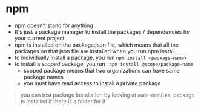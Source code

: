 # npm
- npm doesn't stand for anything
- It's just a package manager to install the packages / dependencies for your current project
- npm is installed on the package.json file, which means that all the packages on that json file are installed
when you run npm install
- to individually install a package, you run `npm install <package-name>`
- to install a *scoped* package, you run ` npm install @scope/package-name`
    - scoped package means that two organizations can have same package names
    - you must have read access to install a private package

> you can test package installation by looking at `node-modules`, package is installed if there is a folder for it